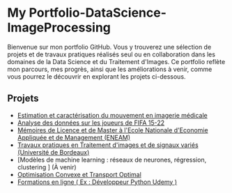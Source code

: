 # My Portfolio-DataScience-ImageProcessing

Bienvenue sur mon portfolio GitHub. Vous y trouverez une sélection de projets et de travaux pratiques réalisés seul ou en collaboration dans les domaines de la Data Science et du Traitement d'Images. Ce portfolio reflète mon parcours, mes progrès, ainsi que les améliorations à venir, comme vous pourrez le découvrir en explorant les projets ci-dessous.

## Projets
- [Estimation et caractérisation du mouvement en imagerie médicale](https://github.com/Farius0/Analyse_Imagerie_Medicale.git)
- [Analyse des données sur les joueurs de FIFA 15-22](https://github.com/Farius0/FiFA-2015_2022.git)
- [Mémoires de Licence et de Master à l'Ecole Nationale d'Economie Appliquée et de Management (ENEAM)](https://github.com/Farius0/Memoires.git)
- [Travaux pratiques en Traitement d'images et de signaux variés (Université de Bordeaux)](https://github.com/Farius0/TPs_Image_Signal.git)
- [Modèles de machine learning : réseaux de neurones, régression, clustering ] (À venir)
- [Optimisation Convexe et Transport Optimal](https://github.com/Farius0/Optimisations.git)
- [Formations en ligne ( Ex : Développeur Python Udemy )](https://github.com/Farius0/Formation_Ligne.git)
